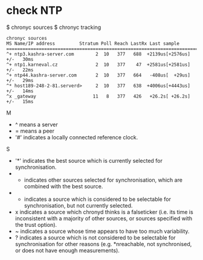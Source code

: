 # check NTP

$ chronyc sources
$ chronyc tracking

```
chronyc sources
MS Name/IP address         Stratum Poll Reach LastRx Last sample               
===============================================================================
^+ ntp3.kashra-server.com        2  10   377   688  +2139us[+2576us] +/-   30ms
^+ ntp1.karneval.cz              2  10   377    47  +2581us[+2581us] +/-   22ms
^+ ntp44.kashra-server.com       2  10   377   664   -408us[  +29us] +/-   29ms
^* host189-248-2-81.serverd>     2  10   377   638  +4006us[+4443us] +/-   14ms
^x _gateway                     11   8   377   426   +26.2s[ +26.2s] +/-   15ms
```

M

* ^ means a server
* = means a peer 
* '#' indicates a locally connected reference clock.

S

* '*' indicates the best source which is currently selected for synchronisation.
* + indicates other sources selected for synchronisation, which are combined with the best source.
* - indicates a source which is considered to be selectable for synchronisation, but not currently selected.
* x indicates a source which chronyd thinks is a falseticker (i.e. its time is inconsistent with a majority of other sources, or sources specified with the trust option).
* ~ indicates a source whose time appears to have too much variability.
* ? indicates a source which is not considered to be selectable for synchronisation for other reasons (e.g.
*nreachable, not synchronised, or does not have enough measurements).
